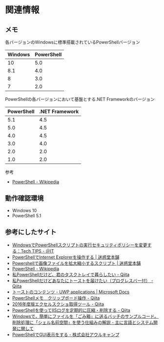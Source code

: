 
# 関連情報

## メモ

各バージョンのWindowsに標準搭載されているPowerShellバージョン

|Windows|PowerShell|
|:-|:-|
|10 |5.0|
|8.1|4.0|
|8  |3.0|
|7  |2.0|

PowerShellの各バージョンにおいて基盤とする.NET Frameworkのバージョン

| PowerShell | .NET Framework |
|:-----------|:---------------|
| 5.1 | 4.5 |
| 5.0 | 4.5 |
| 4.0 | 4.5 |
| 3.0 | 4.0 |
| 2.0 | 2.0 |
| 1.0 | 2.0 |

参考
- [PowerShell - Wikipedia](https://ja.wikipedia.org/wiki/PowerShell)

## 動作確認環境

- Windows 10
- PowerShell 5.1

## 参考にしたサイト

- [WindowsでPowerShellスクリプトの実行セキュリティポリシーを変更する：Tech TIPS - ＠IT](https://www.atmarkit.co.jp/ait/articles/0805/16/news139.html)
- [PowerShellでInternet Explorerを操作する | 迷惑堂本舗](https://maywork.net/computer/control-ie-with-powershell/)
- [Powershellで画像ファイルを拡大縮小するスクリプト | 迷惑堂本舗](https://maywork.net/computer/powershell-enlage-picture/)
- [PowerShell - Wikipedia](https://ja.wikipedia.org/wiki/PowerShell)
- [私PowerShellだけど、君のタスクトレイで暮らしたい - Qiita](https://qiita.com/magiclib/items/cc2de9169c781642e52d#%E5%B8%B8%E9%A7%90%E3%82%A2%E3%83%97%E3%83%AA%E3%81%AE%E3%83%86%E3%83%B3%E3%83%97%E3%83%AC%E3%83%BC%E3%83%88)
- [私PowerShellだけどあなたにトーストを届けたい（プログレスバー付） - Qiita](https://qiita.com/magiclib/items/12e2a9e1e1e823a7fa5c#%E9%80%B2%E6%8D%97%E7%8E%87%E3%82%92%E3%81%A4%E3%81%91%E3%81%A6%E3%83%88%E3%83%BC%E3%82%B9%E3%83%88%E8%A1%A8%E7%A4%BA)
- [トーストのコンテンツ - UWP applications | Microsoft Docs](https://docs.microsoft.com/ja-jp/windows/uwp/design/shell/tiles-and-notifications/adaptive-interactive-toasts)
- [PowerShellメモ　クリップボード操作 - Qiita](https://qiita.com/Kosen-amai/items/2e92c9b1dc19fd12b6f5)
- [2016年度版エクセルスクショ取得ツール - Qiita](https://qiita.com/asterisk9101/items/a49ebe010e19e5c62f98)
- [PowerShellを使ってIISログを定期的に圧縮・削除する - Qiita](https://qiita.com/wataruf01/items/12b51423a1a2958c2cd0)
- [Windowsで，簡単にファイルを「ごみ箱」に送るバッチのサンプルコード。削除処理に「シェル名前空間」を使う仕組みの解説 - 主に言語とシステム開発に関して](https://language-and-engineering.hatenablog.jp/entry/20150528/WindowsBatSendFileToRecycleBin)
- [PowerShellでGUI表示をする - 株式会社アウルキャンプ](https://owlcamp.jp/powershell%E3%81%A7gui%E8%A1%A8%E7%A4%BA%E3%82%92%E3%81%99%E3%82%8B/)

